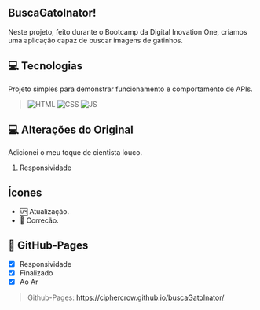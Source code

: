 ##  BuscaGatoInator!
Neste projeto, feito durante o Bootcamp da Digital Inovation One, criamos uma aplicação capaz de buscar imagens de gatinhos.

## 💻 Tecnologias 
Projeto simples para demonstrar funcionamento e comportamento de APIs.
>![HTML](https://img.shields.io/badge/HTML5-E34F26?style=for-the-badge&logo=html5&logoColor=white)
>![CSS](https://img.shields.io/badge/CSS3-1572B6?style=for-the-badge&logo=css3&logoColor=white)
>![JS](https://img.shields.io/badge/JavaScript-323330?style=for-the-badge&logo=javascript&logoColor=F7DF1E)

## 💻 Alterações do Original
Adicionei o meu toque de cientista louco.
1. Responsividade

## Ícones
- :up: Atualização.
- :bug: Correcão.

## 📱 GitHub-Pages
- [x] Responsividade
- [x] Finalizado
- [x] Ao Ar

>Github-Pages: https://ciphercrow.github.io/buscaGatoInator/
